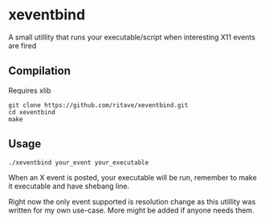 # xeventbind
A small utillity that runs your executable/script when interesting X11 events are fired

## Compilation
Requires xlib
```
git clone https://github.com/ritave/xeventbind.git
cd xeventbind
make
```

## Usage
```
./xeventbind your_event your_executable
```
When an X event is posted, your executable will be run, remember to make it executable and have shebang line.

Right now the only event supported is resolution change as this utillity was written for my own use-case. More might be added if anyone needs them.
